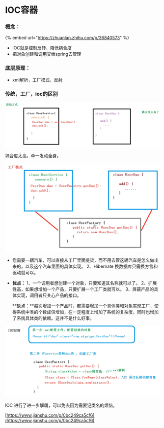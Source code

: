 # IOC容器

### 概念：

{% embed url="https://zhuanlan.zhihu.com/p/36840573" %}

* IOC就是控制反转，降低耦合度
* 把对象创建和调用交给spring去管理

### 底层原理：

* xml解析，工厂模式，反射

### 传统，工厂，ioc的区别

![](../.gitbook/assets/image%20%2813%29.png)

耦合度太高，牵一发动全身。

![](../.gitbook/assets/image%20%2814%29.png)

* 您需要一辆汽车，可以直接从工厂里面提货，而不用去管这辆汽车是怎么做出来的，以及这个汽车里面的具体实现。 2、Hibernate 换数据库只需换方言和驱动就可以。
* **优点：** 1、一个调用者想创建一个对象，只要知道其名称就可以了。 2、扩展性高，如果想增加一个产品，只要扩展一个工厂类就可以。 3、屏蔽产品的具体实现，调用者只关心产品的接口。

  **缺点：**每次增加一个产品时，都需要增加一个具体类和对象实现工厂，使得系统中类的个数成倍增加，在一定程度上增加了系统的复杂度，同时也增加了系统具体类的依赖。这并不是什么好事。

![](../.gitbook/assets/image%20%2815%29.png)

IOC 进行了进一步解耦，可以免去因为需要记类名的烦恼。

[https://www.jianshu.com/p/0bc249ca5cf6](https://www.jianshu.com/p/0bc249ca5cf6)

